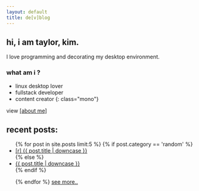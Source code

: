 ```yaml
---
layout: default
title: de[v]blog
---
```


<h2 class="mono">hi, i am taylor, kim.</h2>
I love programming and decorating my desktop environment.

### what am i ?
* linux desktop lover
* fullstack developer
* content creator
{: class="mono"}

view <a class="noline" href="{{ '/about' | relative_url }}">[about me]</a>

## recent posts:

<ul class="mono">
{% for post in site.posts limit:5 %}
	{% if post.category == 'random' %}
		<li><a class="noline" href="{{ post.url | relative_url }}">[r] {{ post.title | downcase }}</a></li>
	{% else %}
		<li><a class="noline" href="{{ post.url | relative_url }}">{{ post.title | downcase }}</a></li>
	{% endif %}
	
{% endfor %}
<a class="noline" href="{{ '/posts' | relative_url }}">see more..</a>
</ul>

